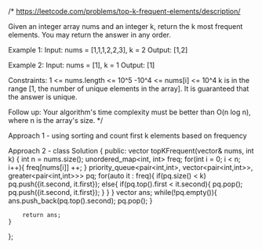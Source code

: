 /*
https://leetcode.com/problems/top-k-frequent-elements/description/

Given an integer array nums and an integer k, return the k most frequent elements. You may return the answer in any order.

Example 1:
Input: nums = [1,1,1,2,2,3], k = 2
Output: [1,2]

Example 2:
Input: nums = [1], k = 1
Output: [1]
 
Constraints:
1 <= nums.length <= 10^5
-10^4 <= nums[i] <= 10^4
k is in the range [1, the number of unique elements in the array].
It is guaranteed that the answer is unique.

Follow up: Your algorithm's time complexity must be better than O(n log n), where n is the array's size.
*/

Approach 1 - using sorting and count first k elements based on frequency

Approach 2 - 
class Solution {
public:
    vector<int> topKFrequent(vector<int>& nums, int k) {
        int n = nums.size();
        unordered_map<int, int> freq;
        for(int i = 0; i < n; i++){
            freq[nums[i]] ++;
        }
        priority_queue<pair<int,int>, vector<pair<int,int>>, greater<pair<int,int>>> pq;
        for(auto it : freq){
            if(pq.size() < k) pq.push({it.second, it.first});
            else{
                if(pq.top().first < it.second){
                    pq.pop();
                    pq.push({it.second, it.first});
                }
            }
        }
        vector<int> ans;
        while(!pq.empty()){
            ans.push_back(pq.top().second);
            pq.pop();
        }

        return ans;
    }
};